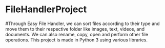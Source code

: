 # FileHandlerProject
#Through Easy File Handler, we can sort files according to their type and move them to their
respective folder like images, text, videos, and documents. We can also rename, copy, open and perform other
file operations. This project is made in Python 3 using various libraries.
